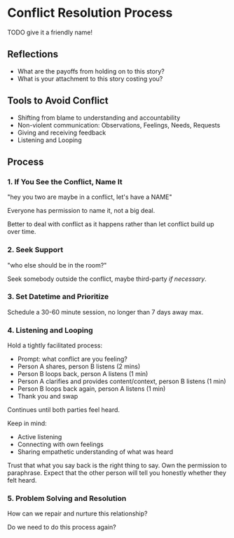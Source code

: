 # Conflict Resolution Process

TODO give it a friendly name!

## Reflections

- What are the payoffs from holding on to this story? 
- What is your attachment to this story costing you? 

## Tools to Avoid Conflict

- Shifting from blame to understanding and accountability
- Non-violent communication: Observations, Feelings, Needs, Requests
- Giving and receiving feedback 
- Listening and Looping 

## Process

### 1. If You See the Conflict, Name It

"hey you two are maybe in a conflict, let's have a NAME"

Everyone has permission to name it, not a big deal.

Better to deal with conflict as it happens rather than let conflict build up over time.

### 2. Seek Support

"who else should be in the room?"

Seek somebody outside the conflict, maybe third-party _if necessary_.

### 3. Set Datetime and Prioritize

Schedule a 30-60 minute session, no longer than 7 days away max.

### 4. Listening and Looping

Hold a tightly facilitated process:

- Prompt: what conflict are you feeling?
- Person A shares, person B listens (2 mins)
- Person B loops back, person A listens (1 min)
- Person A clarifies and provides content/context, person B listens (1 min)
- Person B loops back again, person A listens (1 min)
- Thank you and swap

Continues until both parties feel heard.

Keep in mind:

- Active listening
- Connecting with own feelings
- Sharing empathetic understanding of what was heard

Trust that what you say back is the right thing to say. Own the permission to paraphrase. Expect that the other person will tell you honestly whether they felt heard.

### 5. Problem Solving and Resolution

How can we repair and nurture this relationship?

Do we need to do this process again?
